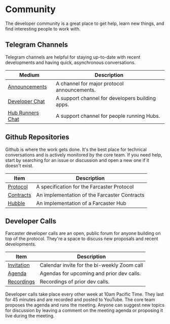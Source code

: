 # Community

The developer community is a great place to get help, learn new things, and find interesting people to work with.

## Telegram Channels

Telegram channels are helpful for staying up-to-date with recent developments and having quick, asynchronous conversations.

| Medium                                            | Description                                     |
| ------------------------------------------------- | ----------------------------------------------- |
| [Announcements](https://t.me/farcasterxyz)        | A channel for major protocol announcements.     |
| [Developer Chat](https://t.me/farcasterdevchat)   | A support channel for developers building apps. |
| [Hub Runners Chat](https://t.me/farcasterdevchat) | A support channel for people running Hubs.      |

## Github Repositories

Github is where the work gets done. It's the best place for technical conversations and is actively monitored by the core team. If you need help, start by searching for an issue or discussion and open a new one if it doesn't exist.

| Item                                                   | Description                                  |
| ------------------------------------------------------ | -------------------------------------------- |
| [Protocol](https://github.com/farcasterxyz/protocol)   | A specification for the Farcaster Protocol   |
| [Contracts](https://github.com/farcasterxyz/contracts) | An implementation of the Farcaster Contracts |
| [Hubble](https://github.com/farcasterxyz/hub-monorepo) | An implementation of a Farcaster Hub         |

## Developer Calls

Farcaster developer calls are an open, public forum for anyone building on top of the protocol. They're a space to discuss new proposals and recent developments.

| Item                                                                                                                                                                                | Description                                 |
| ----------------------------------------------------------------------------------------------------------------------------------------------------------------------------------- | ------------------------------------------- |
| [Invitation](https://calendar.google.com/calendar/u/0?cid=NjA5ZWM4Y2IwMmZiMWM2ZDYyMTkzNWM1YWNkZTRlNWExN2YxOWQ2NDU3NTA3MjQwMTk3YmJlZGFjYTQ3MjZlOEBncm91cC5jYWxlbmRhci5nb29nbGUuY29t) | Calendar invite for the bi-weekly Zoom call |
| [Agenda](https://warpcast.notion.site/b08fed5cbf884e6a80b3acc2dd0666b2?v=4b51e7442af14b48a69871299c22e288)                                                                          | Agendas for upcoming and prior dev calls.   |
| [Recordings](https://www.youtube.com/watch?v=lmGXWP5m1_Y&list=PL0eq1PLf6eUeZnPtyKMS6uN9I5iRIlnvq)                                                                                   | Recordings of prior dev calls.              |

Developer calls take place every other week at 10am Pacific Time. They last for 45 minutes and are recorded and posted to YouTube. The core team proposes the agenda and runs the meeting. Anyone can suggest new topics for discussion by leaving a comment on the meeting agenda or proposing it live during the meeting.
